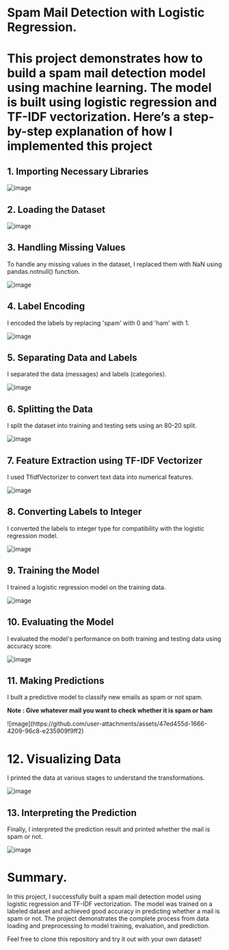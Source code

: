 <H1>Spam Mail Detection with Logistic Regression.<H1>
<p>This project demonstrates how to build a spam mail detection model using machine learning. The model is built using logistic regression and TF-IDF vectorization. Here’s a step-by-step explanation of how I implemented this project</p>
<H2>1. Importing Necessary Libraries</H2>

![image](https://github.com/user-attachments/assets/5ebba0be-117b-4368-9246-a4d9af533140)

<H2>2. Loading the Dataset</H2>

![image](https://github.com/user-attachments/assets/8ad74b0c-395a-4c97-aaa6-aa7beab8a7dc)

<H2>3. Handling Missing Values</H2>
<p>To handle any missing values in the dataset, I replaced them with NaN using pandas.notnull() function.</p>

![image](https://github.com/user-attachments/assets/7c9d2b0d-d4e1-4ecb-a53b-235b0b3f8e17)
<H2>4. Label Encoding</H2>
<p>I encoded the labels by replacing 'spam' with 0 and 'ham' with 1.</p>

![image](https://github.com/user-attachments/assets/296640ab-ede6-49a7-87cc-6fb78c1198a9)

<H2>5. Separating Data and Labels</H2>
<p>I separated the data (messages) and labels (categories).</p>

![image](https://github.com/user-attachments/assets/3982df5f-1e58-4430-8137-b9a9831313bc)

<H2>6. Splitting the Data</H2>
<p>I split the dataset into training and testing sets using an 80-20 split.</p>

![image](https://github.com/user-attachments/assets/3bcd8c90-919e-4906-95fa-72359d72560a)

<H2>7. Feature Extraction using TF-IDF Vectorizer</H2>
<p>I used TfidfVectorizer to convert text data into numerical features.</p>

![image](https://github.com/user-attachments/assets/8ab17ab3-4018-4fa5-95d8-4566c86567f4)

<H2>8. Converting Labels to Integer</H2>
<p>I converted the labels to integer type for compatibility with the logistic regression model.</p>

![image](https://github.com/user-attachments/assets/e641ab09-d032-4e4a-8307-c72dc08c912d)

<H2>9. Training the Model</H2>
<p>I trained a logistic regression model on the training data.</p>

![image](https://github.com/user-attachments/assets/5be0a651-3cb5-4558-a18d-3f39e143131e)

<H2>10. Evaluating the Model</H2>
<p>I evaluated the model's performance on both training and testing data using accuracy score.</p>

![image](https://github.com/user-attachments/assets/bd88916e-5e9e-4aff-90f5-2eb595404f3e)

<H2>11. Making Predictions</H2>
<p>I built a predictive model to classify new emails as spam or not spam.</p>

<p><strong>Note : Give whatever mail you want to check whether it is spam or ham</strong></p> 
![image](https://github.com/user-attachments/assets/47ed455d-1666-4209-96c8-e235909f9ff2)

<H1>12. Visualizing Data</H1>
<p>I printed the data at various stages to understand the transformations.</p>

![image](https://github.com/user-attachments/assets/a8f1804e-1b9e-4c4c-b12d-713292effcb9)

<H2>13. Interpreting the Prediction</H2>
<p>Finally, I interpreted the prediction result and printed whether the mail is spam or not.</p>

![image](https://github.com/user-attachments/assets/5c288a27-f77c-4739-b8d4-060b17400150)

<H1>Summary.</H1>
<p>In this project, I successfully built a spam mail detection model using logistic regression and TF-IDF vectorization. The model was trained on a labeled dataset and achieved good accuracy in predicting whether a mail is spam or not. The project demonstrates the complete process from data loading and preprocessing to model training, evaluation, and prediction.

Feel free to clone this repository and try it out with your own dataset!</p>





